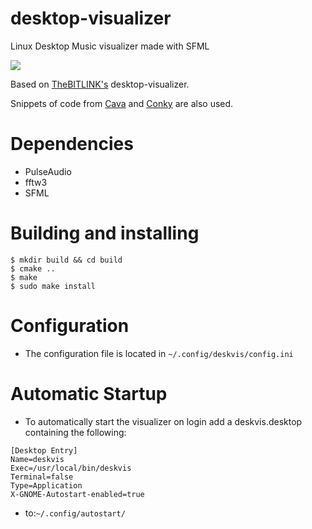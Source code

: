 # desktop-visualizer
Linux Desktop Music visualizer made with SFML

![](visualizer.gif)

Based on [TheBITLINK's](https://github.com/TheBITLINK/desktop-visualizer) desktop-visualizer.

Snippets of code from [Cava](https://github.com/karlstav/cava) and [Conky](https://github.com/brndnmtthws/conky) are also used.

# Dependencies

 - PulseAudio
 - fftw3
 - SFML

# Building and installing

```
$ mkdir build && cd build
$ cmake ..
$ make
$ sudo make install
```

# Configuration

 - The configuration file is located in ```~/.config/deskvis/config.ini```

# Automatic Startup

 - To automatically start the visualizer on login add a deskvis.desktop containing the following:

```
[Desktop Entry]
Name=deskvis
Exec=/usr/local/bin/deskvis
Terminal=false
Type=Application
X-GNOME-Autostart-enabled=true 
```

 - to:```~/.config/autostart/```

